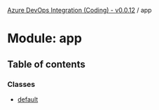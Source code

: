 [Azure DevOps Integration (Coding) - v0.0.12](../README.md) / app

# Module: app

## Table of contents

### Classes

- [default](../classes/app.default.md)
